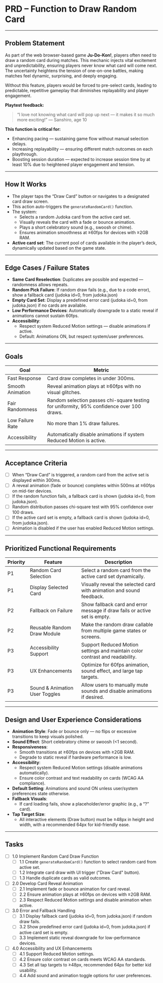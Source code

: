 # PRD – Function to Draw Random Card

---

## Problem Statement

As part of the web browser-based game **Ju-Do-Kon!**, players often need to draw a random card during matches. This mechanic injects vital excitement and unpredictability, ensuring players never know what card will come next. The uncertainty heightens the tension of one-on-one battles, making matches feel dynamic, surprising, and deeply engaging.

Without this feature, players would be forced to pre-select cards, leading to predictable, repetitive gameplay that diminishes replayability and player engagement.

**Playtest feedback:**

> “I love not knowing what card will pop up next — it makes it so much more exciting!” — Sanshiro, age 10

**This function is critical for:**
- Enhancing pacing — sustaining game flow without manual selection delays.
- Increasing replayability — ensuring different match outcomes on each playthrough.
- Boosting session duration — expected to increase session time by at least 10% due to heightened player engagement and tension.

---

## How It Works

- The player taps the “Draw Card” button or navigates to a designated card draw screen.
- This action auto-triggers the `generateRandomCard()` function.
- The system:
  - Selects a random Judoka card from the active card set.
  - Visually reveals the card with a fade or bounce animation.
  - Plays a short celebratory sound (e.g., swoosh or chime).
  - Ensures animation smoothness at ≥60fps for devices with ≥2GB RAM.
- **Active card set**: The current pool of cards available in the player’s deck, dynamically updated based on the game state.

---

## Edge Cases / Failure States

- **Same Card Reselection**: Duplicates are possible and expected — randomness allows repeats.
- **Random Pick Failure**: If random draw fails (e.g., due to a code error), show a fallback card (judoka id=0, from judoka.json)
- **Empty Card Set**: Display a predefined error card (judoka id=0, from judoka.json) if no cards are available.
- **Low Performance Devices**: Automatically downgrade to a static reveal if animations cannot sustain 60fps.
- **Accessibility**:
  - Respect system Reduced Motion settings — disable animations if active.
  - Default: Animations ON, but respect system/user preferences.

---

## Goals

| Goal             | Metric                                                                 |
|------------------|------------------------------------------------------------------------|
| Fast Response    | Card draw completes in under 300ms.                                    |
| Smooth Animation | Reveal animation plays at ≥60fps with no visual glitches.              |
| Fair Randomness  | Random selection passes chi-square testing for uniformity, 95% confidence over 100 draws. |
| Low Failure Rate | No more than 1% draw failures.                                          |
| Accessibility    | Automatically disable animations if system Reduced Motion is active.   |

---

## Acceptance Criteria

- [ ] When “Draw Card” is triggered, a random card from the active set is displayed within 300ms.
- [ ] A reveal animation (fade or bounce) completes within 500ms at ≥60fps on mid-tier devices.
- [ ] If the random function fails, a fallback card is shown (judoka id=0, from judoka.json).
- [ ] Random distribution passes chi-square test with 95% confidence over 100 draws.
- [ ] If the active card set is empty, a fallback card is shown (judoka id=0, from judoka.json).
- [ ] Animation is disabled if the user has enabled Reduced Motion settings.

---

## Prioritized Functional Requirements

| Priority | Feature                    | Description                                                                              |
|--------- |----------------------------|------------------------------------------------------------------------------------------|
| P1       | Random Card Selection       | Select a random card from the active card set dynamically.                               |
| P1       | Display Selected Card       | Visually reveal the selected card with animation and sound feedback.                     |
| P2       | Fallback on Failure         | Show fallback card and error message if draw fails or active set is empty.               |
| P2       | Reusable Random Draw Module | Make the random draw callable from multiple game states or screens.                      |
| P3       | Accessibility Support       | Support Reduced Motion settings and maintain color contrast and readability.             |
| P3       | UX Enhancements             | Optimize for 60fps animation, sound effect, and large tap targets.                       |
| P3       | Sound & Animation User Toggles | Allow users to manually mute sounds and disable animations if desired.                |

---

## Design and User Experience Considerations

- **Animation Style**: Fade or bounce only — no flips or excessive transitions to keep visuals polished.
- **Sound Effect**: Short celebratory chime or swoosh (<1 second).
- **Responsiveness**:
  - Smooth transitions at ≥60fps on devices with ≥2GB RAM.
  - Degrade to static reveal if hardware performance is low.
- **Accessibility**:
  - Respect system Reduced Motion settings (disable animations automatically).
  - Ensure color contrast and text readability on cards (WCAG AA compliance).
- **Default Setting**: Animations and sound ON unless user/system preferences state otherwise.
- **Fallback Visuals**:
  - If card loading fails, show a placeholder/error graphic (e.g., a “?” card).
- **Tap Target Size**:
  - All interactive elements (Draw button) must be ≥48px in height and width, with a recommended 64px for kid-friendly ease.

---

## Tasks

- [ ] 1.0 Implement Random Card Draw Function
  - [ ] 1.1 Create `generateRandomCard()` function to select random card from active set.
  - [ ] 1.2 Integrate card draw with UI trigger ("Draw Card" button).
  - [ ] 1.3 Handle duplicate cards as valid outcomes.
- [ ] 2.0 Develop Card Reveal Animation
  - [ ] 2.1 Implement fade or bounce animation for card reveal.
  - [ ] 2.2 Ensure animation plays at ≥60fps on devices with ≥2GB RAM.
  - [ ] 2.3 Respect Reduced Motion settings and disable animation when active.
- [ ] 3.0 Error and Fallback Handling
  - [ ] 3.1 Display fallback card (judoka id=0, from judoka.json) if random draw fails.
  - [ ] 3.2 Show predefined error card (judoka id=0, from judoka.json) if active card set is empty.
  - [ ] 3.3 Implement static reveal downgrade for low-performance devices.
- [ ] 4.0 Accessibility and UX Enhancements
  - [ ] 4.1 Support Reduced Motion settings.
  - [ ] 4.2 Ensure color contrast on cards meets WCAG AA standards.
  - [ ] 4.3 Set all tap targets to ≥48px, recommended 64px for better kid usability.
  - [ ] 4.4 Add sound and animation toggle options for user preferences.